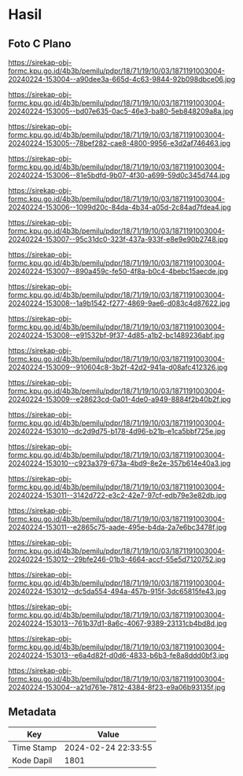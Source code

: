 # Hasil

## Foto C Plano

https://sirekap-obj-formc.kpu.go.id/4b3b/pemilu/pdpr/18/71/19/10/03/1871191003004-20240224-153004--a90dee3a-665d-4c63-9844-92b098dbce06.jpg

https://sirekap-obj-formc.kpu.go.id/4b3b/pemilu/pdpr/18/71/19/10/03/1871191003004-20240224-153005--bd07e635-0ac5-46e3-ba80-5eb848209a8a.jpg

https://sirekap-obj-formc.kpu.go.id/4b3b/pemilu/pdpr/18/71/19/10/03/1871191003004-20240224-153005--78bef282-cae8-4800-9956-e3d2af746463.jpg

https://sirekap-obj-formc.kpu.go.id/4b3b/pemilu/pdpr/18/71/19/10/03/1871191003004-20240224-153006--81e5bdfd-9b07-4f30-a699-59d0c345d744.jpg

https://sirekap-obj-formc.kpu.go.id/4b3b/pemilu/pdpr/18/71/19/10/03/1871191003004-20240224-153006--1099d20c-84da-4b34-a05d-2c84ad7fdea4.jpg

https://sirekap-obj-formc.kpu.go.id/4b3b/pemilu/pdpr/18/71/19/10/03/1871191003004-20240224-153007--95c31dc0-323f-437a-933f-e8e9e90b2748.jpg

https://sirekap-obj-formc.kpu.go.id/4b3b/pemilu/pdpr/18/71/19/10/03/1871191003004-20240224-153007--890a459c-fe50-4f8a-b0c4-4bebc15aecde.jpg

https://sirekap-obj-formc.kpu.go.id/4b3b/pemilu/pdpr/18/71/19/10/03/1871191003004-20240224-153008--1a9b1542-f277-4869-9ae6-d083c4d87622.jpg

https://sirekap-obj-formc.kpu.go.id/4b3b/pemilu/pdpr/18/71/19/10/03/1871191003004-20240224-153008--e91532bf-9f37-4d85-a1b2-bc1489236abf.jpg

https://sirekap-obj-formc.kpu.go.id/4b3b/pemilu/pdpr/18/71/19/10/03/1871191003004-20240224-153009--910604c8-3b2f-42d2-941a-d08afc412326.jpg

https://sirekap-obj-formc.kpu.go.id/4b3b/pemilu/pdpr/18/71/19/10/03/1871191003004-20240224-153009--e28623cd-0a01-4de0-a949-8884f2b40b2f.jpg

https://sirekap-obj-formc.kpu.go.id/4b3b/pemilu/pdpr/18/71/19/10/03/1871191003004-20240224-153010--dc2d9d75-b178-4d96-b21b-e1ca5bbf725e.jpg

https://sirekap-obj-formc.kpu.go.id/4b3b/pemilu/pdpr/18/71/19/10/03/1871191003004-20240224-153010--c923a379-673a-4bd9-8e2e-357b614e40a3.jpg

https://sirekap-obj-formc.kpu.go.id/4b3b/pemilu/pdpr/18/71/19/10/03/1871191003004-20240224-153011--3142d722-e3c2-42e7-97cf-edb79e3e82db.jpg

https://sirekap-obj-formc.kpu.go.id/4b3b/pemilu/pdpr/18/71/19/10/03/1871191003004-20240224-153011--e2865c75-aade-495e-b4da-2a7e6bc3478f.jpg

https://sirekap-obj-formc.kpu.go.id/4b3b/pemilu/pdpr/18/71/19/10/03/1871191003004-20240224-153012--29bfe246-01b3-4664-accf-55e5d7120752.jpg

https://sirekap-obj-formc.kpu.go.id/4b3b/pemilu/pdpr/18/71/19/10/03/1871191003004-20240224-153012--dc5da554-494a-457b-915f-3dc65815fe43.jpg

https://sirekap-obj-formc.kpu.go.id/4b3b/pemilu/pdpr/18/71/19/10/03/1871191003004-20240224-153013--761b37d1-8a6c-4067-9389-23131cb4bd8d.jpg

https://sirekap-obj-formc.kpu.go.id/4b3b/pemilu/pdpr/18/71/19/10/03/1871191003004-20240224-153013--e6a4d82f-d0d6-4833-b6b3-fe8a8ddd0bf3.jpg

https://sirekap-obj-formc.kpu.go.id/4b3b/pemilu/pdpr/18/71/19/10/03/1871191003004-20240224-153004--a21d761e-7812-4384-8f23-e9a06b93135f.jpg


## Metadata

| Key        | Value               |
| ---------- | ------------------- |
| Time Stamp | 2024-02-24 22:33:55 |
| Kode Dapil | 1801                |



